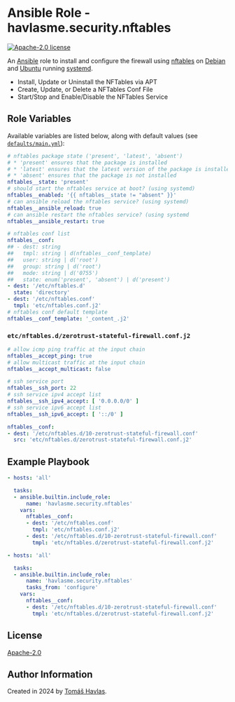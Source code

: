 Ansible Role - havlasme.security.nftables
=========================================

[![Apache-2.0 license][license-image]][license-link]

An [Ansible](https://www.ansible.com/) role to install and configure the firewall using [nftables](https://nftables.org/) on [Debian](https://www.debian.org/) and [Ubuntu](https://www.ubuntu.com/) running [systemd](https://systemd.io/).

- Install, Update or Uninstall the NFTables via APT
- Create, Update, or Delete a NFTables Conf File
- Start/Stop and Enable/Disable the NFTables Service

Role Variables
--------------

Available variables are listed below, along with default values (see [`defaults/main.yml`](defaults/main.yml)):

```yaml
# nftables package state ('present', 'latest', 'absent')
# * 'present' ensures that the package is installed
# * 'latest' ensures that the latest version of the package is installed
# * 'absent' ensures that the package is not installed
nftables__state: 'present'
# should start the nftables service at boot? (using systemd)
nftables__enabled: '{{ nftables__state != "absent" }}'
# can ansible reload the nftables service? (using systemd)
nftables__ansible_reload: true
# can ansible restart the nftables service? (using systemd
nftables__ansible_restart: true

# nftables conf list
nftables__conf:
## - dest: string
##   tmpl: string | d(nftables__conf_template)
##   user: string | d('root')
##   group: string | d('root')
##   mode: string | d('0755')
##   state: enum('present', 'absent') | d('present')
- dest: '/etc/nftables.d'
  state: 'directory'
- dest: '/etc/nftables.conf'
  tmpl: 'etc/nftables.conf.j2'
# nftables conf default template
nftables__conf_template: '_content_.j2'
```

### `etc/nftables.d/zerotrust-stateful-firewall.conf.j2`

```yaml title='etc/nftables.d/zerotrust-stateful-firewall.conf.j2'
# allow icmp ping traffic at the input chain
nftables__accept_ping: true
# allow multicast traffic at the input chain
nftables__accept_multicast: false

# ssh service port
nftables__ssh_port: 22
# ssh service ipv4 accept list
nftables__ssh_ipv4_accept: [ '0.0.0.0/0' ]
# ssh service ipv6 accept list
nftables__ssh_ipv6_accept: [ '::/0' ]
```

```yaml
nftables__conf:
- dest: '/etc/nftables.d/10-zerotrust-stateful-firewall.conf'
  src: 'etc/nftables.d/zerotrust-stateful-firewall.conf.j2'
```

Example Playbook
----------------

```yaml title='Minimal'
- hosts: 'all'

  tasks:
  - ansible.builtin.include_role:
      name: 'havlasme.security.nftables'
    vars:
      nftables__conf:
      - dest: '/etc/nftables.conf'
        tmpl: 'etc/nftables.conf.j2'
      - dest: '/etc/nftables.d/10-zerotrust-stateful-firewall.conf'
        tmpl: 'etc/nftables.d/zerotrust-stateful-firewall.conf.j2'
```

```yaml title='Configure-Only'
- hosts: 'all'

  tasks:
  - ansible.builtin.include_role:
      name: 'havlasme.security.nftables'
      tasks_from: 'configure'
    vars:
      nftables__conf:
      - dest: '/etc/nftables.d/10-zerotrust-stateful-firewall.conf'
        tmpl: 'etc/nftables.d/zerotrust-stateful-firewall.conf.j2'
```

License
-------

[Apache-2.0][license-link]

Author Information
------------------

Created in 2024 by [Tomáš Havlas](https://havlas.me/).


[license-image]: https://img.shields.io/badge/license-Apache2.0-blue.svg?style=flat-square
[license-link]: ../../LICENSE
